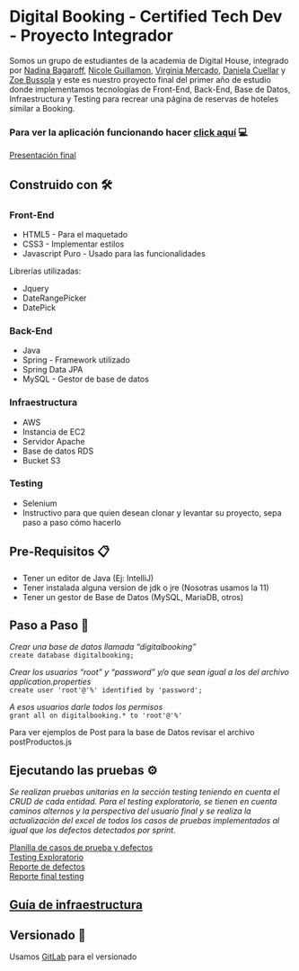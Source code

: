 # Digital Booking - Certified Tech Dev - Proyecto Integrador
Somos un grupo de estudiantes de la academia de Digital House, integrado por [Nadina Bagaroff](https://github.com/NadiBajaroff), [Nicole Guillamon](https://github.com/nicoleguilla), [Virginia Mercado](https://github.com/virginiamercado), [Daniela Cuellar](https://github.com/DanielaCuellar11) y [Zoe Bussola](https://github.com/ZoeBussola) y este es nuestro proyecto final del primer año de estudio donde implementamos tecnologías de Front-End, Back-End, Base de Datos, Infraestructura y Testing para recrear una página de reservas de hoteles  similar a Booking.

### **Para ver la aplicación funcionando hacer [click aquí](http://ec2-54-87-12-130.compute-1.amazonaws.com/)** 💻 
 [Presentación final](https://docs.google.com/presentation/d/1KSuy2z797Krwmyx1-TiIOBY1bU5ucUnQh1qalRqkjIs/edit?usp=sharing)

## Construido con 🛠️

### **Front-End** 
- HTML5 - Para el maquetado
- CSS3 - Implementar estilos
- Javascript Puro - Usado para las funcionalidades

Librerías utilizadas:
- Jquery
- DateRangePicker
- DatePick

### **Back-End**
- Java
- Spring - Framework utilizado
- Spring Data JPA
- MySQL -  Gestor de base de datos
### **Infraestructura**
- AWS
- Instancia de EC2 
- Servidor Apache
- Base de datos RDS
- Bucket S3

### **Testing**
- Selenium 
- Instructivo para que quien desean clonar y levantar su proyecto, sepa paso a paso cómo hacerlo
 
## Pre-Requisitos 📋
- Tener un editor de Java (Ej: IntelliJ)
- Tener instalada alguna version de jdk o jre (Nosotras usamos la 11)
- Tener un gestor de Base de Datos (MySQL, MariaDB, otros)

## Paso a Paso 🔧
_Crear una base de datos llamada “digitalbooking”_  
`create database digitalbooking;`

_Crear los usuarios “root” y “password” y/o que sean igual a los del archivo application.properties_  
`create user 'root'@'%' identified by 'password';`

_A esos usuarios darle todos los permisos_  
`grant all on digitalbooking.* to 'root'@'%'`

Para ver ejemplos de Post para la base de Datos revisar el archivo postProductos.js


## Ejecutando las pruebas ⚙️

_Se realizan pruebas unitarias en la sección testing teniendo en cuenta el CRUD de cada entidad.
Para el testing exploratorio, se tienen en cuenta caminos alternos y la perspectiva del usuario final y se realiza la actualización del excel de todos los casos de pruebas implementados al igual que los defectos detectados por sprint._

[Planilla de casos de prueba y defectos](https://docs.google.com/spreadsheets/d/1Mvng11v88YwsaWPYzH-aaFvEQvSkCUOg/edit?usp=sharing&ouid=100841053948482273357&rtpof=true&sd=true)  
[Testing Exploratorio](https://docs.google.com/presentation/d/1oqRWRZ_gTioWJPpzdYnKBPaHBc46IDk3/edit?usp=sharing&ouid=100841053948482273357&rtpof=true&sd=true)  
[Reporte de defectos](https://docs.google.com/spreadsheets/d/1_u-T4uQzetErefkicg4TgO7H_0F49i0Avy1LTRAhbGk/edit?usp=sharing)  
[Reporte final testing](https://docs.google.com/document/d/12dAi4TEHz5JZ62LZTofpxCr--D1iYmvF/edit?usp=sharing&ouid=100841053948482273357&rtpof=true&sd=true)

## [Guía de infraestructura](https://docs.google.com/document/d/1crosqjpkewYFWXeJcFF3GrDuGrLNieiCC7vIUcqNAmg/edit?usp=sharing)

## Versionado 📌
Usamos [GitLab](https://gitlab.com/proyecto-integrador-0321/camada-1/grupo-2/) para el versionado

















